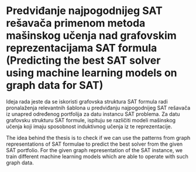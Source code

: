 # Predviđanje najpogodnijeg SAT rešavača primenom metoda mašinskog učenja nad grafovskim reprezentacijama SAT formula (Predicting the best SAT solver using machine learning models on graph data for SAT)

Ideja rada jeste da se iskoristi grafovska struktura SAT formula radi pronalaženja relevantnih šablona u predviđanju najpogodnijeg SAT rešavača iz unapred određenog portfolija za datu instancu SAT problema. Za datu grafovsku strukturu SAT formule, ispituju se različiti modeli mašinskog učenja koji imaju sposobnost induktivnog učenja iz te reprezentacije.

The idea behind the thesis is to check if we can use the patterns from graph representations of SAT formulae to predict the best solver from the given SAT portfolio. For the given graph representation of the SAT instance, we train different machine learning models which are able to operate with such graph data.
